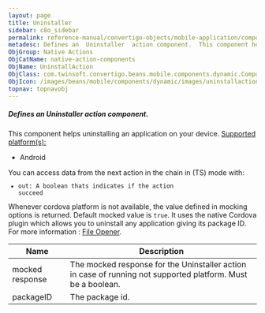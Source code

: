 ```yaml
---
layout: page
title: Uninstaller
sidebar: c8o_sidebar
permalink: reference-manual/convertigo-objects/mobile-application/components/native-action-components/uninstaller/
metadesc: Defines an  Uninstaller  action component.  This component helps uninstalling an application on your device.  Supported platform(s)    Android  You ca
ObjGroup: Native Actions
ObjCatName: native-action-components
ObjName: UninstallAction
ObjClass: com.twinsoft.convertigo.beans.mobile.components.dynamic.ComponentManager$1
ObjIcon: /images/beans/mobile/components/dynamic/images/uninstallaction_color_32x32.png
topnav: topnavobj
---
```

##### Defines an <i>Uninstaller</i> action component. 
This component helps uninstalling an application on your device.
<u>Supported platform(s):</u><ul><li>Android</li></ul>You can access data from the next action in the chain in (TS) mode with: <code><ul><li>out: A boolean thats indicates if the action succeed</li></ul></code>Whenever cordova platform is not available, the value defined in mocking options is returned.
 Default mocked value is <code>true</code>.
 It uses the native Cordova plugin which allows you to uninstall any application giving its package ID.
 For more information : <a target='_blank' href='https://ionicframework.com/docs/v3/native/file-opener/'>File Opener</a>.

Name | Description 
--- | ---
mocked response | The mocked response for the Uninstaller action in case of running not supported platform. Must be a boolean.
packageID | The package id.

